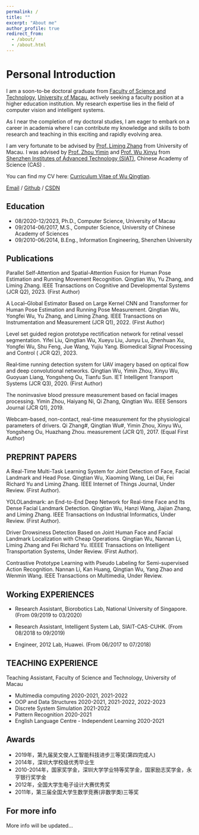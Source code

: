 ```yaml
---
permalink: /
title: ""
excerpt: "About me"
author_profile: true
redirect_from: 
  - /about/
  - /about.html
---
```



Personal Introduction
======
I am a soon-to-be doctoral graduate from [Faculty of Science and Technology](https://www.fst.um.edu.mo/), [University of Macau](https://www.um.edu.mo/), actively seeking a faculty position at a higher education institution. My research expertise lies in the field of computer vision and intelligent systems. 

As I near the completion of my doctoral studies, I am eager to embark on a career in academia where I can contribute my knowledge and skills to both research and teaching in this exciting and rapidly evolving area.

I am very fortunate to be advised by [Prof. Liming Zhang](https://www.fst.um.edu.mo/people/lmzhang/) from University of Macau. I was advised by [Prof. Zhou Yimin](https://people.ucas.ac.cn/~zym) and [Prof. Wu Xinyu](https://people.ucas.ac.cn/~wuxinyu)  from [Shenzhen Institutes of Advanced Technology (SIAT)](https://www.siat.ac.cn/), Chinese Academy of Science (CAS) .

You can find my CV here: [Curriculum Vitae of Wu Qingtian](../assets/resume_wqt.pdf).

[Email](mailto:qt.wu@outlook.com) / [Github](https://github.com/qingtianwu) / [CSDN](https://blog.csdn.net/wqthaha?type=blog)


Education
------
* 08/2020-12/2023, Ph.D., Computer Science, University of Macau
* 09/2014-06/2017, M.S., Computer Science, University of Chinese Academy of Sciences
* 09/2010-06/2014, B.Eng., Information Engineering, Shenzhen University

Publications
------
Parallel Self-Attention and Spatial-Attention Fusion for Human Pose Estimation and Running Movement Recognition.
Qingtian Wu, Yu Zhang, and Liming Zhang. IEEE Transactions on Cognitive and Developmental Systems (JCR Q2), 2023. (First Author)

A Local–Global Estimator Based on Large Kernel CNN and Transformer for Human Pose Estimation and Running Pose Measurement.
Qingtian Wu, Yongfei Wu, Yu Zhang, and Liming Zhang. IEEE Transactions on Instrumentation and Measurement (JCR Q1), 2022. (First Author) 

Level set guided region prototype rectification network for retinal vessel segmentation.
Yifei Liu, Qingtian Wu, Xueyu Liu, Junyu Lu, Zhenhuan Xu, Yongfei Wu, Shu Feng, Jue Wang, Yujiu Yang. Biomedical Signal Processing and Control ( JCR Q2), 2023. 

Real‐time running detection system for UAV imagery based on optical flow and deep convolutional networks.
Qingtian Wu, Yimin Zhou, Xinyu Wu, Guoyuan Liang, Yongsheng Ou, Tianfu Sun. IET Intelligent Transport Systems (JCR Q3), 2020. (First Author) 

The noninvasive blood pressure measurement based on facial images processing.
Yimin Zhou, Haiyang Ni, Qi Zhang, Qingtian Wu. IEEE Sensors Journal (JCR Q1), 2019. 

Webcam-based, non-contact, real-time measurement for the physiological parameters of drivers.
Qi Zhang#, Qingtian Wu#, Yimin Zhou, Xinyu Wu, Yongsheng Ou, Huazhang Zhou. measurement (JCR Q1), 2017. (Equal First Author)

PREPRINT PAPERS
------

A Real-Time Multi-Task Learning System for Joint Detection of Face, Facial Landmark and Head Pose. 
Qingtian Wu, Xiaoming Wang, Lei Dai, Fei Richard Yu and Liming Zhang. IEEE Internet of Things Journal, Under Review. (First Author).

YOLOLandmark: an End-to-End Deep Network for Real-time Face and Its Dense Facial Landmark Detection. 
Qingtian Wu, Hanzi Wang, Jiajian Zhang, and Liming Zhang. IEEE Transactions on Industrial Informatics, Under Review. (First Author).

Driver Drowsiness Detection Based on Joint Human Face and Facial Landmark Localization with Cheap Operations.
Qingtian Wu, Nannan Li, Liming Zhang and Fei Richard Yu. IEEEE Transactions on Intelligent Transportation Systems, Under Review. (First Author).

Contrastive Prototype Learning with Pseudo Labeling for Semi-supervised Action Recognition.
Nannan Li, Kan Huang, Qingtian Wu, Yang Zhao and Wenmin Wang. IEEE Transactions on Multimedia, Under Review.


Working EXPERIENCES
------
* Research Assistant, Biorobotics Lab, National University of Singapore. (From 09/2019 to 03/2020)
<!-- Developing visual interaction system of tracking moving targets and engaging with users. -->
* Research Assistant, Intelligent System Lab, SIAIT-CAS-CUHK. (From 08/2018 to 09/2019)
<!-- Researching on UAV-based visual target detection and life searching in rescue and monitoring. -->
* Engineer, 2012 Lab, Huawei. (From 06/2017 to 07/2018)

<!-- Software development, and NLP algorithm research -->

TEACHING EXPERIENCE
------
Teaching Assistant, Faculty of Science and Technology, University of Macau
* Multimedia computing 2020-2021, 2021-2022
* OOP and Data Structures 2020-2021, 2021-2022, 2022-2023
* Discrete System Simulation 2021-2022
* Pattern Recognition 2020-2021
* English Language Centre - Independent Learning 2020-2021
  
Awards
------
* 2019年，第九届吴文俊人工智能科技进步三等奖(第四完成人)
* 2014年，深圳大学校级优秀毕业生
* 2010-2014年，国家奖学金，深圳大学学业特等奖学金，国家励志奖学金，永亨银行奖学金
* 2012年，全国大学生电子设计大赛优秀奖
* 2011年，第三届全国大学生数学竞赛(非数学类)三等奖

For more info
------
More info will be updated...
